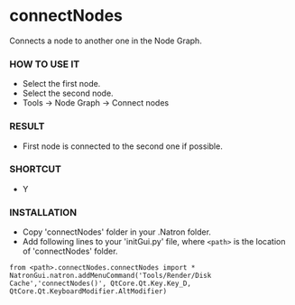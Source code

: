 # connectNodes

Connects a node to another one in the Node Graph.

### HOW TO USE IT

* Select the first node.
* Select the second node.
* Tools -> Node Graph -> Connect nodes

### RESULT

* First node is connected to the second one if possible.

### SHORTCUT

* Y

### INSTALLATION

* Copy 'connectNodes' folder in your .Natron folder.
* Add following lines to your 'initGui.py' file, where ``<path>`` is the location of 'connectNodes' folder.

```
from <path>.connectNodes.connectNodes import *
NatronGui.natron.addMenuCommand('Tools/Render/Disk Cache','connectNodes()', QtCore.Qt.Key.Key_D, QtCore.Qt.KeyboardModifier.AltModifier)
```

